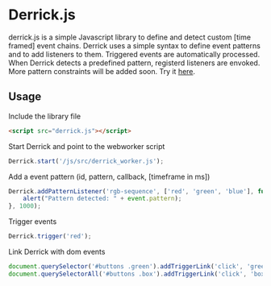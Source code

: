 # Derrick.js

derrick.js is a simple Javascript library to define and detect custom [time framed] event chains. Derrick uses a simple syntax to define event patterns and to add listeners to them. Triggered events are automatically processed. When Derrick detects a predefined pattern, registerd listeners are envoked. More pattern constraints will be added soon.  Try it [here](http://derrick.regensburger-forscher.de/).

## Usage
Include the library file
```html
<script src="derrick.js"></script>
```
	
Start Derrick and point to the webworker script
```javascript
Derrick.start('/js/src/derrick_worker.js');
```

Add a event pattern (id, pattern, callback, [timeframe in ms])
```javascript
Derrick.addPatternListener('rgb-sequence', ['red', 'green', 'blue'], function (event) {
	alert("Pattern detected: " + event.pattern);
}, 1000);
```
        
Trigger events
```javascript
Derrick.trigger('red');
```
	
Link Derrick with dom events    
```javascript
document.querySelector('#buttons .green').addTriggerLink('click', 'green');
document.querySelectorAll('#buttons .box').addTriggerLink('click', 'box');
```
